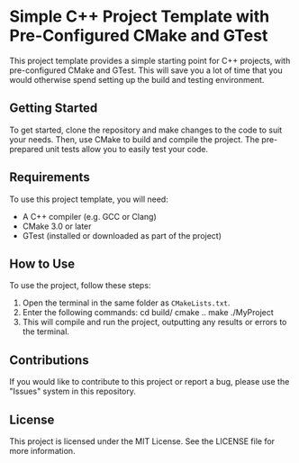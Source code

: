 # Simple C++ Project Template with Pre-Configured CMake and GTest

This project template provides a simple starting point for C++ projects, with pre-configured CMake and GTest. This will save you a lot of time that you would otherwise spend setting up the build and testing environment.

## Getting Started

To get started, clone the repository and make changes to the code to suit your needs. Then, use CMake to build and compile the project. The pre-prepared unit tests allow you to easily test your code.

## Requirements

To use this project template, you will need:

- A C++ compiler (e.g. GCC or Clang)
- CMake 3.0 or later
- GTest (installed or downloaded as part of the project)

## How to Use

To use the project, follow these steps:

1. Open the terminal in the same folder as `CMakeLists.txt`.
2. Enter the following commands:
	cd build/
	cmake ..
	make
	./MyProject
3. This will compile and run the project, outputting any results or errors to the terminal.

## Contributions

If you would like to contribute to this project or report a bug, please use the "Issues" system in this repository.

## License

This project is licensed under the MIT License. See the LICENSE file for more information.
